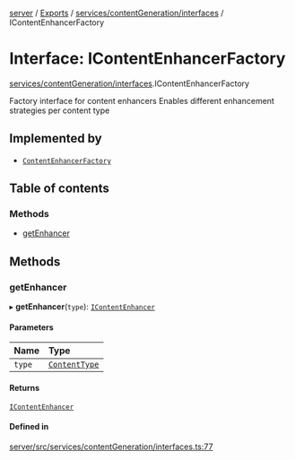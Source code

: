 [server](../README.md) / [Exports](../modules.md) / [services/contentGeneration/interfaces](../modules/services_contentGeneration_interfaces.md) / IContentEnhancerFactory

# Interface: IContentEnhancerFactory

[services/contentGeneration/interfaces](../modules/services_contentGeneration_interfaces.md).IContentEnhancerFactory

Factory interface for content enhancers
Enables different enhancement strategies per content type

## Implemented by

- [`ContentEnhancerFactory`](../classes/services_contentGeneration_ContentEnhancerFactory.ContentEnhancerFactory.md)

## Table of contents

### Methods

- [getEnhancer](services_contentGeneration_interfaces.IContentEnhancerFactory.md#getenhancer)

## Methods

### getEnhancer

▸ **getEnhancer**(`type`): [`IContentEnhancer`](services_contentGeneration_interfaces.IContentEnhancer.md)

#### Parameters

| Name | Type |
| :------ | :------ |
| `type` | [`ContentType`](../modules/types_Content.md#contenttype) |

#### Returns

[`IContentEnhancer`](services_contentGeneration_interfaces.IContentEnhancer.md)

#### Defined in

[server/src/services/contentGeneration/interfaces.ts:77](https://github.com/niklas-joh/french-learning-platform/blob/df287cd90d2fc20ebbe1da4bb7d2c97b195a5de7/server/src/services/contentGeneration/interfaces.ts#L77)
